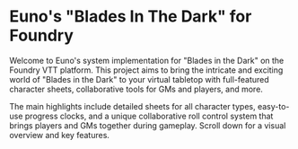 # Euno's "Blades In The Dark" for Foundry

Welcome to Euno's system implementation for "Blades in the Dark" on the Foundry VTT platform. This project aims to bring the intricate and exciting world of "Blades in the Dark" to your virtual tabletop with full-featured character sheets, collaborative tools for GMs and players, and more. 

The main highlights include detailed sheets for all character types, easy-to-use progress clocks, and a unique collaborative roll control system that brings players and GMs together during gameplay. Scroll down for a visual overview and key features.
